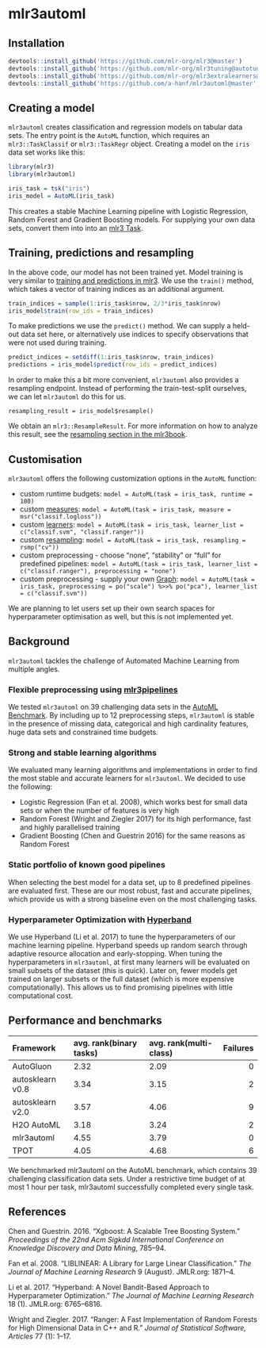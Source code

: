 mlr3automl
================

## Installation

``` r
devtools::install_github('https://github.com/mlr-org/mlr3@master')
devtools::install_github('https://github.com/mlr-org/mlr3tuning@autotuner-notimeout')
devtools::install_github('https://github.com/mlr-org/mlr3extralearners@master')
devtools::install_github('https://github.com/a-hanf/mlr3automl@master', dependencies = TRUE)
```

## Creating a model

`mlr3automl` creates classification and regression models on tabular
data sets. The entry point is the `AutoML` function, which requires an
`mlr3::TaskClassif` or `mlr3::TaskRegr` object. Creating a model on the
`iris` data set works like this:

``` r
library(mlr3)
library(mlr3automl)

iris_task = tsk("iris")
iris_model = AutoML(iris_task)
```

This creates a stable Machine Learning pipeline with Logistic
Regression, Random Forest and Gradient Boosting models. For supplying
your own data sets, convert them into into an [mlr3
Task](https://mlr3book.mlr-org.com/tasks.html).

## Training, predictions and resampling

In the above code, our model has not been trained yet. Model training is
very similar to [training and predictions in
mlr3](https://mlr3book.mlr-org.com/train-predict.html). We use the
`train()` method, which takes a vector of training indices as an
additional argument.

``` r
train_indices = sample(1:iris_task$nrow, 2/3*iris_task$nrow)
iris_model$train(row_ids = train_indices)
```

To make predictions we use the `predict()` method. We can supply a
held-out data set here, or alternatively use indices to specify
observations that were not used during training.

``` r
predict_indices = setdiff(1:iris_task$nrow, train_indices)
predictions = iris_model$predict(row_ids = predict_indices)
```

In order to make this a bit more convenient, `mlr3automl` also provides
a resampling endpoint. Instead of performing the train-test-split
ourselves, we can let `mlr3automl` do this for us.

    resampling_result = iris_model$resample()

We obtain an `mlr3::ResampleResult`. For more information on how to
analyze this result, see the [resampling section in the
mlr3book](https://mlr3book.mlr-org.com/resampling.html).

## Customisation

`mlr3automl` offers the following customization options in the `AutoML`
function:

  - custom runtime budgets: `model = AutoML(task = iris_task, runtime
    = 180)`
  - custom [measures](https://mlr3book.mlr-org.com/list-measures.html):
    `model = AutoML(task = iris_task, measure = msr("classif.logloss"))`
  - custom [learners](https://mlr3book.mlr-org.com/learners.html):
    `model = AutoML(task = iris_task, learner_list = c("classif.svm",
    "classif.ranger"))`
  - custom
    [resampling](https://mlr3book.mlr-org.com/resampling.html#resampling):
    `model = AutoML(task = iris_task, resampling = rsmp("cv"))`
  - custom preprocessing - choose “none”, “stability” or “full” for
    predefined pipelines: `model = AutoML(task = iris_task, learner_list
    = c("classif.ranger"), preprocessing = "none")`
  - custom preprocessing - supply your own
    [Graph](https://mlr3book.mlr-org.com/pipe-nodes-edges-graphs.html):
    `model = AutoML(task = iris_task, preprocessing = po("scale") %>>%
    po("pca"), learner_list = c("classif.svm"))`

We are planning to let users set up their own search spaces for
hyperparameter optimisation as well, but this is not implemented yet.

## Background

`mlr3automl` tackles the challenge of Automated Machine Learning from
multiple
angles.

### Flexible preprocessing using [mlr3pipelines](https://mlr3book.mlr-org.com/pipelines.html)

We tested `mlr3automl` on 39 challenging data sets in the [AutoML
Benchmark](https://openml.github.io/automlbenchmark/automl_overview.html).
By including up to 12 preprocessing steps, `mlr3automl` is stable in the
presence of missing data, categorical and high cardinality features,
huge data sets and constrained time budgets.

### Strong and stable learning algorithms

We evaluated many learning algorithms and implementations in order to
find the most stable and accurate learners for `mlr3automl`. We decided
to use the following:

  - Logistic Regression (Fan et al. 2008), which works best for small
    data sets or when the number of features is very high
  - Random Forest (Wright and Ziegler 2017) for its high performance,
    fast and highly parallelised training
  - Gradient Boosting (Chen and Guestrin 2016) for the same reasons as
    Random Forest

### Static portfolio of known good pipelines

When selecting the best model for a data set, up to 8 predefined
pipelines are evaluated first. These are our most robust, fast and
accurate pipelines, which provide us with a strong baseline even on the
most challenging
tasks.

### Hyperparameter Optimization with [Hyperband](https://mlr3hyperband.mlr-org.com/)

We use Hyperband (Li et al. 2017) to tune the hyperparameters of our
machine learning pipeline. Hyperband speeds up random search through
adaptive resource allocation and early-stopping. When tuning the
hyperparameters in `mlr3automl`, at first many learners will be
evaluated on small subsets of the dataset (this is quick). Later on,
fewer models get trained on larger subsets or the full dataset (which is
more expensive computationally). This allows us to find promising
pipelines with little computational
cost.

## Performance and benchmarks

| Framework        | avg. rank(binary tasks) | avg. rank(multi-class) | Failures |
| :--------------- | :---------------------- | :--------------------- | -------: |
| AutoGluon        | 2.32                    | 2.09                   |        0 |
| autosklearn v0.8 | 3.34                    | 3.15                   |        2 |
| autosklearn v2.0 | 3.57                    | 4.06                   |        9 |
| H2O AutoML       | 3.18                    | 3.24                   |        2 |
| mlr3automl       | 4.55                    | 3.79                   |        0 |
| TPOT             | 4.05                    | 4.68                   |        6 |

We benchmarked mlr3automl on the AutoML benchmark, which contains 39
challenging classification data sets. Under a restrictive time budget of
at most 1 hour per task, mlr3automl successfully completed every single
task.

## References

<div id="refs" class="references">

<div id="ref-chen2016xgboost">

Chen and Guestrin. 2016. “Xgboost: A Scalable Tree Boosting System.”
*Proceedings of the 22nd Acm Sigkdd International Conference on
Knowledge Discovery and Data Mining*, 785–94.

</div>

<div id="ref-fan2008liblinear">

Fan et al. 2008. “LIBLINEAR: A Library for Large Linear Classification.”
*The Journal of Machine Learning Research* 9 (August). JMLR.org: 1871–4.

</div>

<div id="ref-li2017hyperband">

Li et al. 2017. “Hyperband: A Novel Bandit-Based Approach to
Hyperparameter Optimization.” *The Journal of Machine Learning Research*
18 (1). JMLR.org: 6765–6816.

</div>

<div id="ref-JSSv077i01">

Wright and Ziegler. 2017. “Ranger: A Fast Implementation of Random
Forests for High Dimensional Data in C++ and R.” *Journal of Statistical
Software, Articles* 77 (1): 1–17.

</div>

</div>
